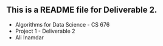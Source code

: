 ## This is a README file for Deliverable 2.

- Algorithms for Data Science - CS 676
- Project 1 - Deliverable 2
- Ali Inamdar